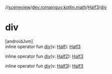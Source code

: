 //[sceneview](../../../index.md)/[dev.romainguy.kotlin.math](../index.md)/[Half3](index.md)/[div](div.md)

# div

[androidJvm]\
inline operator fun [div](div.md)(v: [Half](../-half/index.md)): [Half3](index.md)

inline operator fun [div](div.md)(v: [Half2](../-half2/index.md)): [Half3](index.md)

inline operator fun [div](div.md)(v: [Half3](index.md)): [Half3](index.md)

